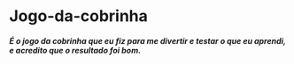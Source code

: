 # Jogo-da-cobrinha
##### É o jogo da cobrinha que eu fiz para me divertir e testar o que eu aprendi, e acredito que o resultado foi bom.

